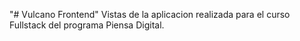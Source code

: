 "# Vulcano Frontend" 
Vistas de la aplicacion realizada para el curso Fullstack del programa Piensa Digital.
